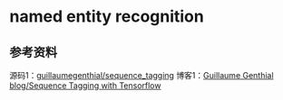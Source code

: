 # named entity recognition

## 参考资料

源码1：[guillaumegenthial/sequence_tagging](https://github.com/guillaumegenthial/sequence_tagging)
博客1：[Guillaume Genthial blog/Sequence Tagging with Tensorflow](https://guillaumegenthial.github.io/sequence-tagging-with-tensorflow.html)
